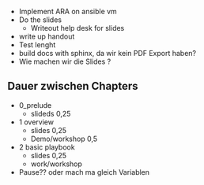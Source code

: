 - Implement ARA on ansible vm
- Do the slides
  - Writeout help desk for slides
- write up handout
- Test lenght
- build docs with sphinx, da wir kein PDF Export haben?
- Wie machen wir die Slides ?

## Dauer zwischen Chapters

- 0_prelude
  - slideds 0,25
- 1 overview
  - slides 0,25
  - Demo/workshop 0,5
- 2 basic playbook
  - slides 0,25
  - work/workshop
- Pause?? oder mach ma gleich Variablen

